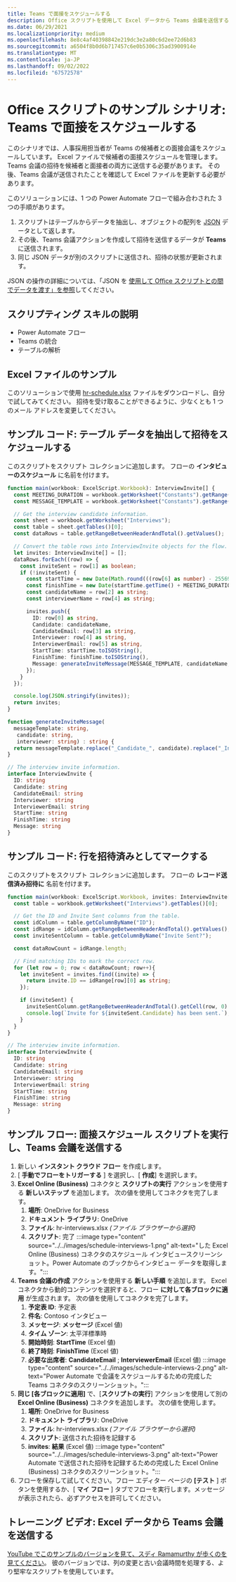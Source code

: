 ```yaml
---
title: Teams で面接をスケジュールする
description: Office スクリプトを使用して Excel データから Teams 会議を送信する方法について説明します。
ms.date: 06/29/2021
ms.localizationpriority: medium
ms.openlocfilehash: 8e8c4af40398842e219dc3e2a80c6d2ee72d6b83
ms.sourcegitcommit: a6504f8b0d6b717457c6e0b5306c35ad3900914e
ms.translationtype: MT
ms.contentlocale: ja-JP
ms.lasthandoff: 09/02/2022
ms.locfileid: "67572578"
---
```

# <a name="office-scripts-sample-scenario-schedule-interviews-in-teams"></a>Office スクリプトのサンプル シナリオ: Teams で面接をスケジュールする

このシナリオでは、人事採用担当者が Teams の候補者との面接会議をスケジュールしています。 Excel ファイルで候補者の面接スケジュールを管理します。 Teams 会議の招待を候補者と面接者の両方に送信する必要があります。 その後、Teams 会議が送信されたことを確認して Excel ファイルを更新する必要があります。

このソリューションには、1 つの Power Automate フローで組み合わされた 3 つの手順があります。

1. スクリプトはテーブルからデータを抽出し、オブジェクトの配列を [JSON](https://www.w3schools.com/whatis/whatis_json.asp) データとして返します。
1. その後、Teams 会議アクションを作成して招待を送信するデータが **Teams** に送信されます。
1. 同じ JSON データが別のスクリプトに送信され、招待の状態が更新されます。

JSON の操作の詳細については、「JSON を [使用して Office スクリプトとの間でデータを渡す」を参照](../../develop/use-json.md)してください。

## <a name="scripting-skills-covered"></a>スクリプティング スキルの説明

* Power Automate フロー
* Teams の統合
* テーブルの解析

## <a name="sample-excel-file"></a>Excel ファイルのサンプル

このソリューションで使用 [hr-schedule.xlsx](hr-schedule.xlsx) ファイルをダウンロードし、自分で試してみてください。 招待を受け取ることができるように、少なくとも 1 つのメール アドレスを変更してください。

## <a name="sample-code-extract-table-data-to-schedule-invites"></a>サンプル コード: テーブル データを抽出して招待をスケジュールする

このスクリプトをスクリプト コレクションに追加します。 フローの **インタビューのスケジュール** に名前を付けます。

```TypeScript
function main(workbook: ExcelScript.Workbook): InterviewInvite[] {
  const MEETING_DURATION = workbook.getWorksheet("Constants").getRange("B1").getValue() as number;
  const MESSAGE_TEMPLATE = workbook.getWorksheet("Constants").getRange("B2").getValue() as string;

  // Get the interview candidate information.
  const sheet = workbook.getWorksheet("Interviews");
  const table = sheet.getTables()[0];
  const dataRows = table.getRangeBetweenHeaderAndTotal().getValues();

  // Convert the table rows into InterviewInvite objects for the flow.
  let invites: InterviewInvite[] = [];
  dataRows.forEach((row) => {
    const inviteSent = row[1] as boolean;
    if (!inviteSent) {
      const startTime = new Date(Math.round(((row[6] as number) - 25569) * 86400 * 1000));
      const finishTime = new Date(startTime.getTime() + MEETING_DURATION * 60 * 1000);
      const candidateName = row[2] as string;
      const interviewerName = row[4] as string;

      invites.push({
        ID: row[0] as string,
        Candidate: candidateName,
        CandidateEmail: row[3] as string,
        Interviewer: row[4] as string,
        InterviewerEmail: row[5] as string,
        StartTime: startTime.toISOString(),
        FinishTime: finishTime.toISOString(),
        Message: generateInviteMessage(MESSAGE_TEMPLATE, candidateName, interviewerName)
      });
    }    
  });

  console.log(JSON.stringify(invites));
  return invites;
}

function generateInviteMessage(
  messageTemplate: string,
   candidate: string,
   interviewer: string) : string {
  return messageTemplate.replace("_Candidate_", candidate).replace("_Interviewer_", interviewer);
}

// The interview invite information.
interface InterviewInvite {
  ID: string
  Candidate: string
  CandidateEmail: string
  Interviewer: string
  InterviewerEmail: string
  StartTime: string
  FinishTime: string
  Message: string
}
```

## <a name="sample-code-mark-rows-as-invited"></a>サンプル コード: 行を招待済みとしてマークする

このスクリプトをスクリプト コレクションに追加します。 フローの **レコード送信済み招待に** 名前を付けます。

```TypeScript
function main(workbook: ExcelScript.Workbook, invites: InterviewInvite[]) {
  const table = workbook.getWorksheet("Interviews").getTables()[0];

  // Get the ID and Invite Sent columns from the table.
  const idColumn = table.getColumnByName("ID");
  const idRange = idColumn.getRangeBetweenHeaderAndTotal().getValues();
  const inviteSentColumn = table.getColumnByName("Invite Sent?");

  const dataRowCount = idRange.length;

  // Find matching IDs to mark the correct row.
  for (let row = 0; row < dataRowCount; row++){
    let inviteSent = invites.find((invite) => {
      return invite.ID == idRange[row][0] as string;
    });

    if (inviteSent) {
      inviteSentColumn.getRangeBetweenHeaderAndTotal().getCell(row, 0).setValue(true);
      console.log(`Invite for ${inviteSent.Candidate} has been sent.`);
    }
  } 
}

// The interview invite information.
interface InterviewInvite {
  ID: string
  Candidate: string
  CandidateEmail: string
  Interviewer: string
  InterviewerEmail: string
  StartTime: string
  FinishTime: string
  Message: string
}
```

## <a name="sample-flow-run-the-interview-scheduling-scripts-and-send-the-teams-meetings"></a>サンプル フロー: 面接スケジュール スクリプトを実行し、Teams 会議を送信する

1. 新しい **インスタント クラウド フロー** を作成します。
1. [ **手動でフローをトリガーする** ] を選択し、[ **作成**] を選択します。
1. **Excel Online (Business)** コネクタと **スクリプトの実行** アクションを使用する **新しいステップ** を追加します。 次の値を使用してコネクタを完了します。
    1. **場所**: OneDrive for Business
    1. **ドキュメント ライブラリ**: OneDrive
    1. **ファイル**: hr-interviews.xlsx *(ファイル ブラウザーから選択)*
    1. **スクリプト**: 完了 :::image type="content" source="../../images/schedule-interviews-1.png" alt-text="した Excel Online (Business) コネクタのスケジュール インタビュースクリーンショット。Power Automate のブックからインタビュー データを取得します。":::
1. **Teams 会議の作成** アクションを使用する **新しい手順** を追加します。 Excel コネクタから動的コンテンツを選択すると、フロー **に対して各ブロックに適用** が生成されます。 次の値を使用してコネクタを完了します。
    1. **予定表 ID**: 予定表
    1. **件名**: Contoso インタビュー
    1. **メッセージ**: **メッセージ** (Excel 値)
    1. **タイム ゾーン**: 太平洋標準時
    1. **開始時刻**: **StartTime** (Excel 値)
    1. **終了時刻**: **FinishTime** (Excel 値)
    1. **必要な出席者**: **CandidateEmail** ; **InterviewerEmail** (Excel 値) :::image type="content" source="../../images/schedule-interviews-2.png" alt-text="Power Automate で会議をスケジュールするための完成した Teams コネクタのスクリーンショット。":::
1. **同じ [各ブロックに適用]** で、[**スクリプトの実行**] アクションを使用して別の **Excel Online (Business)** コネクタを追加します。 次の値を使用します。
    1. **場所**: OneDrive for Business
    1. **ドキュメント ライブラリ**: OneDrive
    1. **ファイル**: hr-interviews.xlsx *(ファイル ブラウザーから選択)*
    1. **スクリプト**: 送信された招待を記録する
    1. **invites**: **結果** (Excel 値) :::image type="content" source="../../images/schedule-interviews-3.png" alt-text="Power Automate で送信された招待を記録するための完成した Excel Online (Business) コネクタのスクリーンショット。":::
1. フローを保存して試してください。フロー エディター ページの **[テスト** ] ボタンを使用するか、[ **マイ フロー** ] タブでフローを実行します。メッセージが表示されたら、必ずアクセスを許可してください。

## <a name="training-video-send-a-teams-meeting-from-excel-data"></a>トレーニング ビデオ: Excel データから Teams 会議を送信する

[YouTube でこのサンプルのバージョンを見て、スディ Ramamurthy が歩くのを見てください](https://youtu.be/HyBdx52NOE8)。 彼のバージョンでは、列の変更と古い会議時間を処理する、より堅牢なスクリプトを使用しています。
